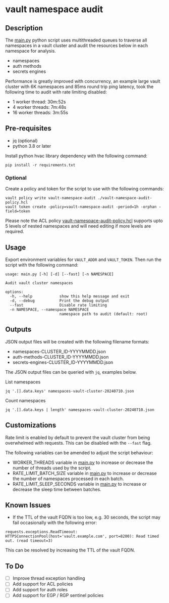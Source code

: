 # vault namespace audit

## Description
The [main.py](main.py) python script uses multithreaded queues to traverse all namespaces in a vault cluster and audit the resources below in each namespace for analysis.
- namespaces
- auth methods
- secrets engines

Performance is greatly improved with concurrency, an example large vault cluster with 6K namespaces and 85ms round trip ping latency, took the following time to audit with rate limiting disabled:
- 1 worker thread: 30m:52s
- 4 worker threads: 7m:48s
- 16 worker threads: 3m:55s

## Pre-requisites
- jq (optional)
- python 3.8 or later

Install python hvac library dependency with the following command:
```shell
pip install -r requirements.txt
```

### Optional
Create a policy and token for the script to use with the following commands:
```shell
vault policy write vault-namespace-audit ./vault-namespace-audit-policy.hcl
vault token create -policy=vault-namespace-audit -period=1h -orphan -field=token
```
Please note the ACL policy [vault-namespace-audit-policy.hcl](vault-namespace-audit-policy.hcl) supports upto 5 levels of nested namespaces and will need editing if more levels are required.

## Usage
Export environment variables for `VAULT_ADDR` and `VAULT_TOKEN`. Then run the script with the following command:

```shell
usage: main.py [-h] [-d] [--fast] [-n NAMESPACE]

Audit vault cluster namespaces

options:
  -h, --help            show this help message and exit
  -d, --debug           Print the debug output
  --fast                Disable rate limiting
  -n NAMESPACE, --namespace NAMESPACE
                        namespace path to audit (default: root)
```

## Outputs
JSON output files will be created with the following filename formats:
- namespaces-CLUSTER_ID-YYYYMMDD.json
- auth-methods-CLUSTER_ID-YYYYMMDD.json
- secrets-engines-CLUSTER_ID-YYYYMMDD.json

The JSON output files can be queried with `jq`, examples below.

List namespaces
```shell
jq '.[].data.keys' namespaces-vault-cluster-20240710.json
```

Count namespaces
```shell
jq '.[].data.keys | length' namespaces-vault-cluster-20240710.json
```

## Customizations
Rate limit is enabled by default to prevent the vault cluster from being overwhelmed with requests. This can be disabled with the `--fast` flag.

The following variables can be amended to adjust the script behaviour:
- WORKER_THREADS variable in [main.py](main.py) to increase or decrease the number of threads used by the script.
- RATE_LIMIT_BATCH_SIZE variable in [main.py](main.py) to increase or decrease the number of namespaces processed in each batch.
- RATE_LIMIT_SLEEP_SECONDS variable in [main.py](main.py) to increase or decrease the sleep time between batches.

## Known Issues
- If the TTL of the vault FQDN is too low, e.g. 30 seconds, the script may fail occasionally with the following error:
```
requests.exceptions.ReadTimeout: HTTPSConnectionPool(host='vault.example.com', port=8200): Read timed out. (read timeout=3)
```
  This can be resolved by increasing the TTL of the vault FQDN.
  
## To Do
- [ ] Improve thread exception handling
- [ ] Add support for ACL policies
- [ ] Add support for auth roles
- [ ] Add support for EGP / RGP sentinel policies
